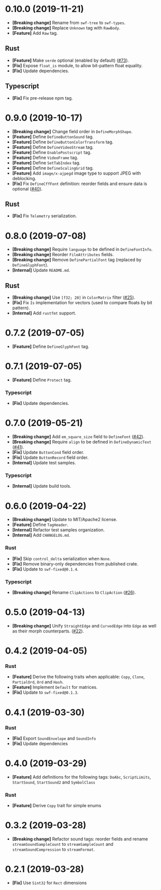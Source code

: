 # 0.10.0 (2019-11-21)

- **[Breaking change]** Rename from `swf-tree`  to `swf-types`.
- **[Breaking change]** Replace `Unknown` tag with `RawBody`.
- **[Feature]** Add `Raw` tag.

## Rust

- **[Feature]** Make `serde` optional (enabled by default) ([#73](https://github.com/open-flash/swf-types/issues/73)).
- **[Fix]** Expose `float_is` module, to allow bit-pattern float equality.
- **[Fix]** Update dependencies.

## Typescript

- **[Fix]** Fix pre-release npm tag.

# 0.9.0 (2019-10-17)

- **[Breaking change]** Change field order in `DefineMorphShape`.
- **[Feature]** Define `DefineButtonSound` tag.
- **[Feature]** Define `DefineButtonColorTransform` tag.
- **[Feature]** Define `DefineVideoStream` tag.
- **[Feature]** Define `EnablePostscript` tag.
- **[Feature]** Define `VideoFrame` tag.
- **[Feature]** Define `SetTabIndex` tag.
- **[Feature]** Define `DefineScalingGrid` tag.
- **[Feature]** Add `image/x-ajpegd` image type to support JPEG with deblocking.
- **[Fix]** Fix `DefineCffFont` definition: reorder fields and ensure data is optional ([#40](https://github.com/open-flash/swf-types/issues/40)).

## Rust

- **[Fix]** Fix `Telemetry` serialization.

# 0.8.0 (2019-07-08)

- **[Breaking change]** Require `language` to be defined in `DefineFontInfo`.
- **[Breaking change]** Reorder `FileAttributes` fields.
- **[Breaking change]** Remove `DefinePartialFont` tag (replaced by `DefineGlyphFont`).
- **[Internal]** Update `README.md`.

## Rust

- **[Breaking change]** Use `[f32; 20]` in `ColorMatrix` filter ([#25](https://github.com/open-flash/swf-types/issues/25)).
- **[Fix]** Fix `Is` implementation for vectors (used to compare floats by bit pattern).
- **[Internal]** Add `rustfmt` support.

# 0.7.2 (2019-07-05)

- **[Feature]** Define `DefineGlyphFont` tag.

# 0.7.1 (2019-07-05)

- **[Feature]** Define `Protect` tag.

### Typescript

- **[Fix]** Update dependencies.

# 0.7.0 (2019-05-21)

- **[Breaking change]** Add `em_square_size` field to `DefineFont` ([#42](https://github.com/open-flash/swf-types/issues/42)).
- **[Breaking change]** Require `align` to be defined in `DefineDynamicText` ([#41](https://github.com/open-flash/swf-types/issues/41)).
- **[Fix]** Update `ButtonCond` field order.
- **[Fix]** Update `ButtonRecord` field order.
- **[Internal]** Update test samples.

### Typescript

- **[Internal]** Update build tools.

# 0.6.0 (2019-04-22)

- **[Breaking change]** Update to MIT/Apache2 license.
- **[Feature]** Define `TagHeader`.
- **[Internal]** Refactor test samples organization.
- **[Internal]** Add `CHANGELOG.md`.

### Rust

- **[Fix]** Skip `control_delta` serialization when `None`.
- **[Fix]** Remove binary-only dependencies from published crate.
- **[Fix]** Update to `swf-fixed@0.1.4`.

### Typescript

- **[Breaking change]** Rename `ClipActions` to `ClipAction` ([#26](https://github.com/open-flash/swf-types/issues/26)).

# 0.5.0 (2019-04-13)

- **[Breaking change]** Unify `StraightEdge` and `CurvedEdge` into `Edge` as well as their morph counterparts. ([#22](https://github.com/open-flash/swf-types/issues/22)).

# 0.4.2 (2019-04-05)

### Rust

- **[Feature]** Derive the following traits when applicable: `Copy`, `Clone`, `PartialOrd`, `Ord` and `Hash`.
- **[Feature]** Implement `Default` for matrices.
- **[Fix]** Update to `swf-fixed@0.1.3`.

# 0.4.1 (2019-03-30)

### Rust

- **[Fix]** Export `SoundEnvelope` and `SoundInfo`
- **[Fix]** Update dependencies

# 0.4.0 (2019-03-29)

- **[Feature]** Add definitions for the following tags: `DoAbc`, `ScriptLimits`, `StartSound`, `StartSound2` and `SymbolClass`

### Rust
- **[Feature]** Derive `Copy` trait for simple enums

# 0.3.2 (2019-03-28)

- **[Breaking change]** Refactor sound tags: reorder fields and rename `streamSoundSampleCount` to `streamSampleCount` and `streamSoundCompression` to `streamFormat`.

# 0.2.1 (2019-03-28)

- **[Fix]** Use `Sint32` for `Rect` dimensions
